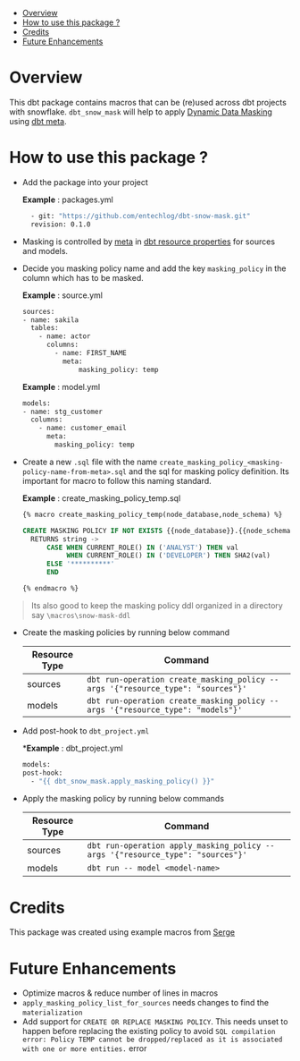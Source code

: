 - [Overview](#overview)
- [How to use this package ?](#how-to-use-this-package-)
- [Credits](#credits)
- [Future Enhancements](#future-enhancements)

# Overview
This dbt package contains macros that can be (re)used across dbt projects with snowflake. `dbt_snow_mask` will help to apply [Dynamic Data Masking](https://docs.snowflake.com/en/user-guide/security-column-ddm-use.html) using [dbt meta](https://docs.getdbt.com/reference/resource-properties/meta).

# How to use this package ?

- Add the package into your project

  **Example** : packages.yml

  ```bash
    - git: "https://github.com/entechlog/dbt-snow-mask.git"
    revision: 0.1.0
  ```

- Masking is controlled by [meta](https://docs.getdbt.com/reference/resource-properties/meta) in [dbt resource properties](https://docs.getdbt.com/reference/declaring-properties) for sources and models. 

- Decide you masking policy name and add the key `masking_policy` in the column which has to be masked.
  
  **Example** : source.yml

  ```bash
  sources:
  - name: sakila
    tables:
      - name: actor
        columns:
          - name: FIRST_NAME
            meta:
                masking_policy: temp
  ```
  
  **Example** : model.yml
  ```bash
  models:
  - name: stg_customer
    columns:
      - name: customer_email
        meta:
          masking_policy: temp
  ```

- Create a new `.sql` file with the name `create_masking_policy_<masking-policy-name-from-meta>.sql` and the sql for masking policy definition. Its important for macro to follow this naming standard.
  
  **Example** : create_masking_policy_temp.sql

  ```sql
  {% macro create_masking_policy_temp(node_database,node_schema) %}

  CREATE MASKING POLICY IF NOT EXISTS {{node_database}}.{{node_schema}}.temp AS (val string) 
    RETURNS string ->
        CASE WHEN CURRENT_ROLE() IN ('ANALYST') THEN val 
             WHEN CURRENT_ROLE() IN ('DEVELOPER') THEN SHA2(val)
        ELSE '**********'
        END

  {% endmacro %}
  ```

> Its also good to keep the masking policy ddl organized in a directory say `\macros\snow-mask-ddl`

- Create the masking policies by running below command
  
  | Resource Type | Command                                                                         |
  | ------------- | ------------------------------------------------------------------------------- |
  | sources       | `dbt run-operation create_masking_policy --args '{"resource_type": "sources"}'` |
  | models        | `dbt run-operation create_masking_policy --args '{"resource_type": "models"}'`  |

- Add post-hook to `dbt_project.yml`
  
  ***Example** : dbt_project.yml

  ```bash
  models:
  post-hook: 
    - "{{ dbt_snow_mask.apply_masking_policy() }}"
  ```

- Apply the masking policy by running below commands

  | Resource Type | Command                                                                        |
  | ------------- | ------------------------------------------------------------------------------ |
  | sources       | `dbt run-operation apply_masking_policy --args '{"resource_type": "sources"}'` |
  | models        | `dbt run -- model <model-name>`                                                |
 
# Credits
This package was created using example macros from [Serge](https://getdbt.slack.com/archives/CJN7XRF1B/p1609177817234800)

# Future Enhancements
- Optimize macros & reduce number of lines in macros
- `apply_masking_policy_list_for_sources` needs changes to find the `materialization` 
- Add support for `CREATE OR REPLACE MASKING POLICY`. This needs unset to happen before replacing the existing policy to avoid `SQL compilation error: Policy TEMP cannot be dropped/replaced as it is associated with one or more entities.` error